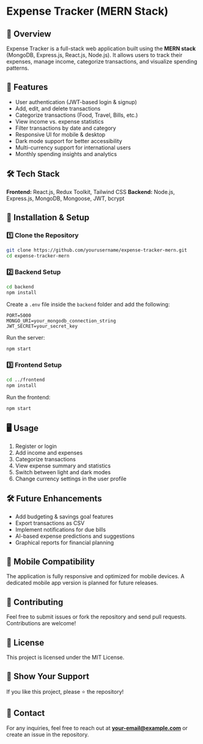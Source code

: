 # Expense Tracker (MERN Stack)

## 📌 Overview
Expense Tracker is a full-stack web application built using the **MERN stack** (MongoDB, Express.js, React.js, Node.js). It allows users to track their expenses, manage income, categorize transactions, and visualize spending patterns.

## 🚀 Features
- User authentication (JWT-based login & signup)
- Add, edit, and delete transactions
- Categorize transactions (Food, Travel, Bills, etc.)
- View income vs. expense statistics
- Filter transactions by date and category
- Responsive UI for mobile & desktop
- Dark mode support for better accessibility
- Multi-currency support for international users
- Monthly spending insights and analytics

## 🛠️ Tech Stack
**Frontend:** React.js, Redux Toolkit, Tailwind CSS
**Backend:** Node.js, Express.js, MongoDB, Mongoose, JWT, bcrypt

## 🔧 Installation & Setup

### 1️⃣ Clone the Repository
```sh
git clone https://github.com/yourusername/expense-tracker-mern.git
cd expense-tracker-mern
```

### 2️⃣ Backend Setup
```sh
cd backend
npm install
```
Create a `.env` file inside the `backend` folder and add the following:
```
PORT=5000
MONGO_URI=your_mongodb_connection_string
JWT_SECRET=your_secret_key
```
Run the server:
```sh
npm start
```

### 3️⃣ Frontend Setup
```sh
cd ../frontend
npm install
```
Run the frontend:
```sh
npm start
```

## 🖥️ Usage
1. Register or login
2. Add income and expenses
3. Categorize transactions
4. View expense summary and statistics
5. Switch between light and dark modes
6. Change currency settings in the user profile

## 🛠️ Future Enhancements
- Add budgeting & savings goal features
- Export transactions as CSV
- Implement notifications for due bills
- AI-based expense predictions and suggestions
- Graphical reports for financial planning

## 📲 Mobile Compatibility
The application is fully responsive and optimized for mobile devices. A dedicated mobile app version is planned for future releases.

## 🤝 Contributing
Feel free to submit issues or fork the repository and send pull requests. Contributions are welcome!

## 📜 License
This project is licensed under the MIT License.

## 🌟 Show Your Support
If you like this project, please ⭐ the repository!

## 📧 Contact
For any inquiries, feel free to reach out at **your-email@example.com** or create an issue in the repository.
